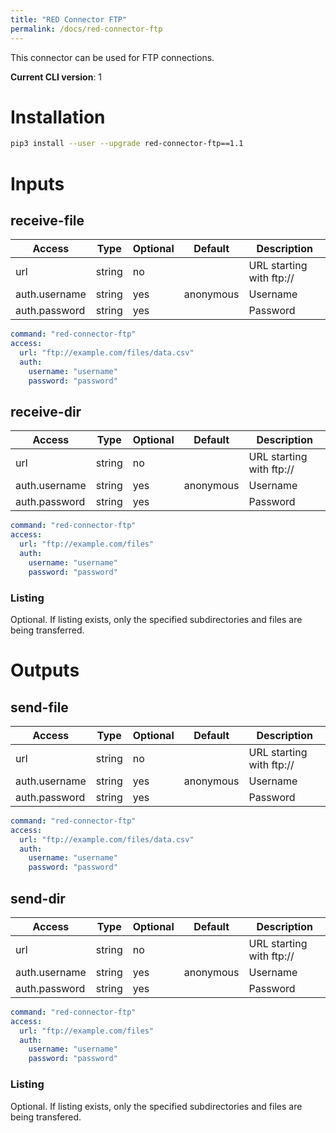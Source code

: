 ```yaml
---
title: "RED Connector FTP"
permalink: /docs/red-connector-ftp
---
```


This connector can be used for FTP connections.

**Current CLI version**: 1

# Installation

```bash
pip3 install --user --upgrade red-connector-ftp==1.1
```


# Inputs

## receive-file

| Access | Type | Optional | Default | Description |
| --- | --- | --- | --- | --- |
| url | string | no | | URL starting with ftp:// |
| auth.username | string | yes | anonymous | Username |
| auth.password | string | yes | | Password |


```yaml
command: "red-connector-ftp"
access:
  url: "ftp://example.com/files/data.csv"
  auth:
    username: "username"
    password: "password"
```

## receive-dir

| Access | Type | Optional | Default | Description |
| --- | --- | --- | --- | --- |
| url | string | no | | URL starting with ftp:// |
| auth.username | string | yes | anonymous | Username |
| auth.password | string | yes | | Password |


```yaml
command: "red-connector-ftp"
access:
  url: "ftp://example.com/files"
  auth:
    username: "username"
    password: "password"
```

### Listing

Optional. If listing exists, only the specified subdirectories and files are being transferred.

# Outputs

## send-file

| Access | Type | Optional | Default | Description |
| --- | --- | --- | --- | --- |
| url | string | no | | URL starting with ftp:// |
| auth.username | string | yes | anonymous | Username |
| auth.password | string | yes | | Password |


```yaml
command: "red-connector-ftp"
access:
  url: "ftp://example.com/files/data.csv"
  auth:
    username: "username"
    password: "password"
```

## send-dir

| Access | Type | Optional | Default | Description |
| --- | --- | --- | --- | --- |
| url | string | no | | URL starting with ftp:// |
| auth.username | string | yes | anonymous | Username |
| auth.password | string | yes | | Password |


```yaml
command: "red-connector-ftp"
access:
  url: "ftp://example.com/files"
  auth:
    username: "username"
    password: "password"
```

### Listing

Optional. If listing exists, only the specified subdirectories and files are being transfered.

